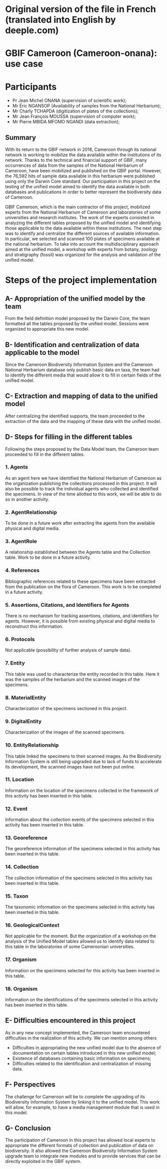
# Original version of the file in French (translated into English by deeple.com)

# GBIF Cameroon (Cameroon-onana): use case
# Participants
- Pr Jean Michel ONANA (supervision of scientific work);
- Mr Éric NGANSOP (Availability of samples from the National Herbarium);
- Mr Charly TCHAPDA (digitization of plates of the collections);
- Mr Jean François MOUSSA (supervision of computer work);
- Mr Pierre MBIDA MFOMO NGANDI (data extraction); 




## Summary

With its return to the GBIF network in 2018, Cameroon through its national network is working to mobilize the data available within the institutions of its network. Thanks to the technical and financial support of GBIF, many occurrences of data from the samples of the National Herbarium of Cameroon, have been mobilized and published on the GBIF portal. However, the 76,592 hits of sample data available in this herbarium were published using only the Darwin Core standard. Our participation in this project on the testing of the unified model aimed to identify the data available in both databases and publications in order to better represent the biodiversity data of Cameroon.

GBIF Cameroon, which is the main contractor of this project, mobilized experts from the National Herbarium of Cameroon and laboratories of some universities and research institutes. The work of the experts consisted in analyzing the different tables proposed by the unified model and identifying those applicable to the data available within these institutions. The next step was to identify and centralize the different sources of available information. In particular, we selected and scanned 100 plates of specimens available at the national herbarium. To take into account the multidisciplinary approach aimed at the unified model, a workshop with experts from botany, zoology and stratigraphy (fossil) was organized for the analysis and validation of the unified model.

# Steps of the project implementation
## A- Appropriation of the unified model by the team
From the field definition model proposed by the Darwin Core, the team formatted all the tables proposed by the unified model. Sessions were organized to appropriate this new model.
## B- Identification and centralization of data applicable to the model 
Since the Cameroon Biodiversity Information System and the Cameroon National Herbarium database only publish basic data on taxa, the team had to identify the different media that would allow it to fill in certain fields of the unified model. 
## C- Extraction and mapping of data to the unified model
After centralizing the identified supports, the team proceeded to the extraction of the data and the mapping of these data with the unified model.
## D- Steps for filling in the different tables
Following the steps proposed by the Data Model team, the Cameroon team proceeded to fill in the different tables.
### 1.	Agents
As an agent here we have identified the National Herbarium of Cameroon as the organization publishing the collections processed in this project. It will also be possible to track the individual agents who collected and identified the specimens. In view of the time allotted to this work, we will be able to do so in another activity.
### 2.	AgentRelationship
To be done in a future work after extracting the agents from the available physical and digital media.
### 3.	AgentRole
A relationship established between the Agents table and the Collection table. Work to be done in a future activity.
### 4.	References
Bibliographic references related to these specimens have been extracted from the publication on the flora of Cameroon. This work is to be completed in a future activity.
### 5.	Assertions, Citations, and Identifiers for Agents
There is no mechanism for tracking assertions, citations, and identifiers for agents. However, it is possible from existing physical and digital media to reconstruct this information.
### 6.	Protocols
Not applicable (possibility of further analysis of sample data).
### 7.	Entity
This table was used to characterize the entity recorded in this table. Here it was the samples of the herbarium and the scanned images of the specimens.
### 8.	MaterialEntity
Characterization of the specimens sectioned in this project.
### 9.	DigitalEntity
Characterization of the images of the scanned specimens.
### 10.	EntityRelationship
This table linked the specimens to their scanned images. As the Biodiversity Information System is still being upgraded due to lack of funds to accelerate its development, the scanned images have not been put online.
### 11.	Location
Information on the location of the specimens collected in the framework of this activity has been inserted in this table. 
### 12.	Event
Information about the collection events of the specimens selected in this activity has been inserted in this table.
### 13.	Georeference
The georeference information of the specimens selected in this activity has been inserted in this table.
### 14.	Collection
The collection information of the specimens selected in this activity has been inserted in this table.
### 15.	Taxon
The taxonomic information on the specimens selected in this activity has been inserted in this table.
### 16.	GeologicalContext
Not applicable for the moment. But the organization of a workshop on the analysis of the Unified Model tables allowed us to identify data related to this table in the laboratories of some Cameroonian universities.
### 17.	Organism
Information on the specimens selected for this activity has been inserted in this table.
### 18.	Organism
Information on the identifications of the specimens selected in this activity has been inserted in this table.
## E- Difficulties encountered in this project 
As in any new concept implemented, the Cameroon team encountered difficulties in the realization of this activity. We can mention among others
- Difficulties in appropriating the new unified model due to the absence of documentation on certain tables introduced in this new unified model;
- Existence of databases containing basic information on specimens;
- Difficulties related to the identification and centralization of missing data.
## F- Perspectives
The challenge for Cameroon will be to complete the upgrading of its Biodiversity Information System by linking it to the unified model. This work will allow, for example, to have a media management module that is used in this model.
## G- Conclusion
The participation of Cameroon in this project has allowed local experts to appropriate the different formats of collection and publication of data on biodiversity. It also allowed the Cameroon Biodiversity Information System upgrade team to integrate new modules and to provide services that can be directly exploited in the GBIF system.


